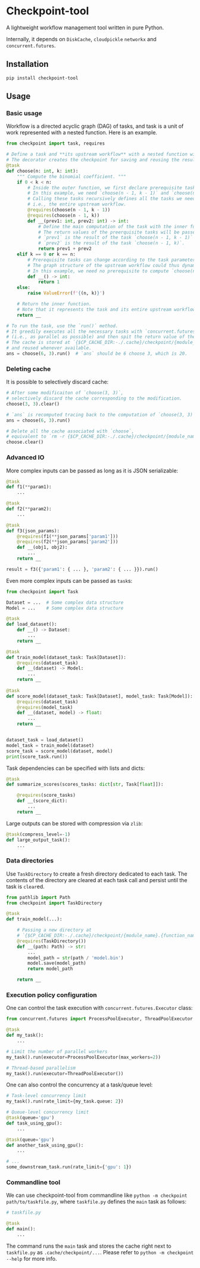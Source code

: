 # Checkpoint-tool

A lightweight workflow management tool written in pure Python.

Internally, it depends on `DiskCache`, `cloudpickle` `networkx` and `concurrent.futures`.


## Installation

```
pip install checkpoint-tool
```

## Usage

### Basic usage

Workflow is a directed acyclic graph (DAG) of tasks, and task is a unit of work represented with a nested function.
Here is an example.
```python
from checkpoint import task, requires

# Define a task and **its upstream workflow** with a nested function with the decorator `task`.
# The decorator creates the checkpoint for saving and reusing the result of the task.
@task
def choose(n: int, k: int):
    """ Compute the binomial coefficient. """
    if 0 < k < n:
        # Inside the outer function, we first declare prerequisite tasks with the decorator `requires`.
        # In this example, we need `choose(n - 1, k - 1)` and `choose(n - 1, k)` to compute `choose(n, k)`.
        # Calling these tasks recursively defines all the tasks we need to compute `choose(n, k)`,
        # i.e., the entire upstream workflow.
        @requires(choose(n - 1, k - 1))
        @requires(choose(n - 1, k)) 
        def __(prev1: int, prev2: int) -> int:
            # Define the main computation of the task with the inner function.
            # The return values of the preerquisite tasks will be passed as the arguments, i.e.,
            # `prev1` is the result of the task `choose(n - 1, k - 1)` and
            # `prev2` is the result of the task `choose(n - 1, k)`.
            return prev1 + prev2
    elif k == 0 or k == n:
        # Prerequisite tasks can change according to the task parameters (here, `n` and `k`).
        # The graph structure of the upstream workflow could thus dynamically change.
        # In this example, we need no prerequisite to compute `choose(n, 1)` or `choose(n, n)`.
        def __() -> int:
            return 1
    else:
        raise ValueError(f'{(n, k)}')

    # Return the inner function.
    # Note that it represents the task and its entire upstream workflow.
    return __

# To run the task, use the `run()` method.
# It greedily executes all the necessary tasks with `concurrent.futures.ProcessPoolExecutor`
# (i.e., as parallel as possible) and then spit the return value of the task.
# The cache is stored at `{$CP_CACHE_DIR:-./.cache}/checkpoint/{module_name}.{function_name}/...`
# and reused whenever available.
ans = choose(6, 3).run()  # `ans` should be 6 choose 3, which is 20.
```

### Deleting cache

It is possible to selectively discard cache: 
```python
# After some modificaiton of `choose(3, 3)`,
# selectively discard the cache corresponding to the modification.
choose(3, 3).clear()

# `ans` is recomputed tracing back to the computation of `choose(3, 3)`.
ans = choose(6, 3).run()

# Delete all the cache associated with `choose`,
# equivalent to `rm -r {$CP_CACHE_DIR:-./.cache}/checkpoint/{module_name}.choose`.
choose.clear()            
```

### Advanced IO

More complex inputs can be passed as long as it is JSON serializable:
```python
@task
def f1(**param1):
    ...

@task
def f2(**param2):
    ...

@task
def f3(json_params):
    @requires(f1(**json_params['param1']))
    @requires(f2(**json_params['param2']))
    def __(obj1, obj2):
        ...
    return __

result = f3({'param1': { ... }, 'param2': { ... }}).run()
```

Even more complex inputs can be passed as `task`s:
```python
from checkpoint import Task

Dataset = ...  # Some complex data structure
Model = ...    # Some complex data structure

@task
def load_dataset():
    def __() -> Dataset:
        ...
    return __

@task
def train_model(dataset_task: Task[Dataset]):
    @requires(dataset_task)
    def __(dataset) -> Model:
        ...
    return __
    
@task
def score_model(dataset_task: Task[Dataset], model_task: Task[Model]):
    @requires(dataset_task)
    @requires(model_task)
    def __(dataset, model) -> float:
        ...
    return __


dataset_task = load_dataset()
model_task = train_model(dataset)
score_task = score_model(dataset, model)
print(score_task.run())
```

Task dependencies can be specified with lists and dicts:
```python
@task
def summarize_scores(scores_tasks: dict[str, Task[float]]):

    @requires(score_tasks)
    def __(score_dict):
        ...
    return __
```

Large outputs can be stored with compression via `zlib`:
```python
@task(compress_level=-1)
def large_output_task():
    ...
```

### Data directories

Use `TaskDirectory` to create a fresh directory dedicated to each task. The contents of the directory are cleared at each task call and persist until the task is `clear`ed.
```python
from pathlib import Path
from checkpoint import TaskDirectory

@task
def train_model(...):

    # Passing a new directory at
    # `{$CP_CACHE_DIR:-./.cache}/checkpoint/{module_name}.{function_name}/data/{cryptic_task_id}`
    @requires(TaskDirectory())
    def __(path: Path) -> str:
        ...
        model_path = str(path / 'model.bin')
        model.save(model_path)
        return model_path

    return __
```

### Execution policy configuration

One can control the task execution with `concurrent.futures.Executor` class:
```python
from concurrent.futures import ProcessPoolExecutor, ThreadPoolExecutor

@task
def my_task():
    ...

# Limit the number of parallel workers
my_task().run(executor=ProcessPoolExecutor(max_workers=2))

# Thread-based parallelism
my_task().run(executor=ThreadPoolExecutor())
```

One can also control the concurrency at a task/queue level:
```python
# Task-level concurrency limit
my_task().run(rate_limit={my_task.queue: 2})

# Queue-level concurrency limit
@task(queue='gpu')
def task_using_gpu():
    ...

@task(queue='gpu')
def another_task_using_gpu():
    ...

# ...
some_downstream_task.run(rate_limit={'gpu': 1})

```

### Commandline tool
We can use checkpoint-tool from commandline like `python -m checkpoint path/to/taskfile.py`, where `taskfile.py` defines the `main` task as follows:
```python
# taskfile.py

@task
def main():
    ...
```
The command runs the `main` task and stores the cache right next to `taskfile.py` as `.cache/checkpoint/...`.
Please refer to `python -m checkpoint --help` for more info.
